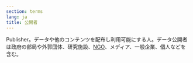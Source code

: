 ```yaml
---
section: terms
lang: ja
title: 公開者
---
```


Publisher。データや他のコンテンツを配布し利用可能にする人。データ公開者は政府の部局や外郭団体、研究施設、[NGO](../ngo/)、メディア、一般企業、個人などを含む。
